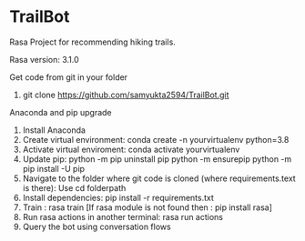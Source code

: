 # TrailBot
Rasa Project for recommending hiking trails. 

Rasa version: 3.1.0

Get code from git in your folder
1. git clone https://github.com/samyukta2594/TrailBot.git

Anaconda and pip upgrade
1. Install Anaconda
2. Create virtual environment:  conda create -n yourvirtualenv python=3.8 
3. Activate virtual enviroment: conda activate yourvirtualenv
4. Update pip:
   python -m pip uninstall pip
   python -m ensurepip
   python -m pip install -U pip
4. Navigate to the folder where git code is cloned (where requirements.text is there): Use cd folderpath
5. Install dependencies: pip install -r requirements.txt
6. Train : rasa train [If rasa module is not found then : pip install rasa]
7. Run rasa actions in another terminal: rasa run actions
8. Query the bot using conversation flows

